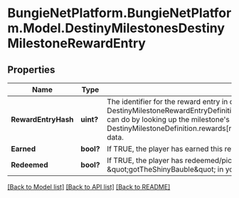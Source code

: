 # BungieNetPlatform.BungieNetPlatform.Model.DestinyMilestonesDestinyMilestoneRewardEntry
## Properties

Name | Type | Description | Notes
------------ | ------------- | ------------- | -------------
**RewardEntryHash** | **uint?** | The identifier for the reward entry in question. It is important to look up the related DestinyMilestoneRewardEntryDefinition to get the static details about the reward, which you can do by looking up the milestone&#39;s DestinyMilestoneDefinition and examining the DestinyMilestoneDefinition.rewards[rewardCategoryHash].rewardEntries[rewardEntryHash] data. | [optional] 
**Earned** | **bool?** | If TRUE, the player has earned this reward. | [optional] 
**Redeemed** | **bool?** | If TRUE, the player has redeemed/picked up/obtained this reward. Feel free to alias this to \&quot;gotTheShinyBauble\&quot; in your own codebase. | [optional] 

[[Back to Model list]](../README.md#documentation-for-models) [[Back to API list]](../README.md#documentation-for-api-endpoints) [[Back to README]](../README.md)

